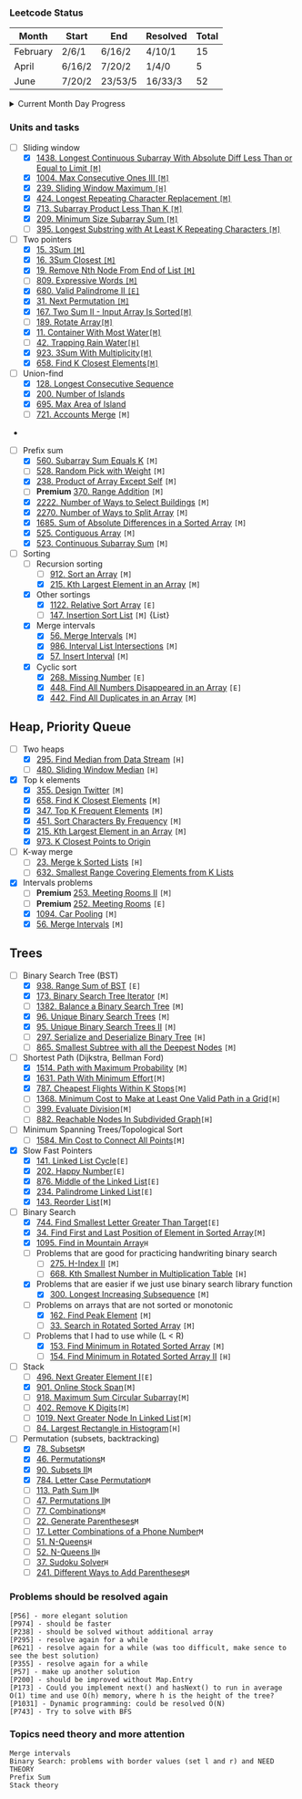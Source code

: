 ### Leetcode Status

| Month    | Start  | End     | Resolved | Total |
|----------|--------|---------|----------|-------|
| February | 2/6/1  | 6/16/2  | 4/10/1   | 15    |
| April    | 6/16/2 | 7/20/2  | 1/4/0    | 5     |
| June     | 7/20/2 | 23/53/5 | 16/33/3  | 52    |

<details>
<summary>Current Month Day Progress</summary>

01.07.22 23/57/4 <br>
03.07.22 25/58/4 <br>
04.07.22 25/58/5 <br>
05.07.22 25/61/6 <br>
07.07.22 25/62/7 <br>
09.07.22 27/64/7 <br>
10.07.22 27/68/7 <br>
</details>

### Units and tasks

- [ ] Sliding window
    - [X] [1438. Longest Continuous Subarray With Absolute Diff Less Than or Equal to Limit `[M]`](https://leetcode.com/problems/longest-continuous-subarray-with-absolute-diff-less-than-or-equal-to-limit/)
    - [X] [1004. Max Consecutive Ones III `[M]`](https://leetcode.com/problems/max-consecutive-ones-iii/)
    - [X] [239. Sliding Window Maximum `[H]`](https://leetcode.com/problems/sliding-window-maximum/)
    - [X] [424. Longest Repeating Character Replacement `[M]`](https://leetcode.com/problems/longest-repeating-character-replacement/)
    - [X] [713. Subarray Product Less Than K `[M]`](https://leetcode.com/problems/subarray-product-less-than-k/)
    - [X] [209. Minimum Size Subarray Sum `[M]`](https://leetcode.com/problems/minimum-size-subarray-sum/)
    - [ ] [395. Longest Substring with At Least K Repeating Characters `[M]`](https://leetcode.com/problems/longest-substring-with-at-least-k-repeating-characters/)

- [ ] Two pointers
    - [X] [15. 3Sum `[M]`](https://leetcode.com/problems/3sum/)
    - [X] [16. 3Sum Closest `[M]`](https://leetcode.com/problems/3sum-closest/)
    - [X] [19. Remove Nth Node From End of List `[M]`](https://leetcode.com/problems/remove-nth-node-from-end-of-list/)
    - [ ] [809. Expressive Words `[M]`](https://leetcode.com/problems/expressive-words/)
    - [X] [680. Valid Palindrome II `[E]`](https://leetcode.com/problems/valid-palindrome-ii/)
    - [X] [31. Next Permutation `[M]`](https://leetcode.com/problems/next-permutation/)
    - [X] [167. Two Sum II - Input Array Is Sorted`[M]`](https://leetcode.com/problems/two-sum-ii-input-array-is-sorted/submissions/)
    - [ ] [189. Rotate Array`[M]`](https://leetcode.com/problems/rotate-array/submissions/)
    - [X] [11. Container With Most Water`[M]`](https://leetcode.com/problems/container-with-most-water/)
    - [ ] [42. Trapping Rain Water`[H]`](https://leetcode.com/problems/trapping-rain-water/)
    - [X] [923. 3Sum With Multiplicity`[M]`](https://leetcode.com/problems/3sum-with-multiplicity/)
    - [X] [658. Find K Closest Elements`[M]`](https://leetcode.com/problems/find-k-closest-elements/)

- [ ] Union-find
    - [X] [128. Longest Consecutive Sequence](https://leetcode.com/problems/longest-consecutive-sequence/)
    - [X] [200. Number of Islands](https://leetcode.com/problems/number-of-islands/)
    - [X] [695. Max Area of Island](https://leetcode.com/problems/max-area-of-island/)
    - [ ] [721. Accounts Merge](https://leetcode.com/problems/accounts-merge/submissions/) `[M]`
-
- [ ] Prefix sum
    - [X] [560. Subarray Sum Equals K](https://leetcode.com/problems/subarray-sum-equals-k/) `[M]`
    - [ ] [528. Random Pick with Weight](https://leetcode.com/problems/random-pick-with-weight/) `[M]`
    - [X] [238. Product of Array Except Self](https://leetcode.com/problems/product-of-array-except-self/) `[M]`
    - [ ] **Premium** [370. Range Addition](https://leetcode.com/problems/range-addition/) `[M]`
    - [X] [2222. Number of Ways to Select Buildings](https://leetcode.com/problems/number-of-ways-to-select-buildings/) `[M]`
    - [X] [2270. Number of Ways to Split Array](https://leetcode.com/problems/number-of-ways-to-split-array/) `[M]`
    - [X] [1685. Sum of Absolute Differences in a Sorted Array](https://leetcode.com/problems/sum-of-absolute-differences-in-a-sorted-array/) `[M]`
    - [X] [525. Contiguous Array](https://leetcode.com/problems/contiguous-array/) `[M]`
    - [X] [523. Continuous Subarray Sum](https://leetcode.com/problems/continuous-subarray-sum/) `[M]`

- [ ] Sorting
    - [ ] Recursion sorting
        - [ ] [912. Sort an Array](https://leetcode.com/problems/sort-an-array/) `[M]`
        - [X] [215. Kth Largest Element in an Array](https://leetcode.com/problems/kth-largest-element-in-an-array/) `[M]`
    - [X] Other sortings
        - [X] [1122. Relative Sort Array](https://leetcode.com/problems/relative-sort-array/) `[E]`
        - [ ] [147. Insertion Sort List](https://leetcode.com/problems/insertion-sort-list/) `[M]` {List}
    - [X] Merge intervals
        - [X] [56. Merge Intervals](https://leetcode.com/problems/merge-intervals/) `[M]`
        - [X] [986. Interval List Intersections](https://leetcode.com/problems/interval-list-intersections/) `[M]`
        - [X] [57. Insert Interval](https://leetcode.com/problems/insert-interval/) `[M]`
    - [X] Cyclic sort
        - [X] [268. Missing Number](https://leetcode.com/problems/missing-number/) `[E]`
        - [X] [448. Find All Numbers Disappeared in an Array](https://leetcode.com/problems/find-all-numbers-disappeared-in-an-array/) `[E]`
        - [X] [442. Find All Duplicates in an Array](https://leetcode.com/problems/find-all-duplicates-in-an-array/) `[M]`

## Heap, Priority Queue

- [ ] Two heaps
    - [X] [295. Find Median from Data Stream](https://leetcode.com/problems/find-median-from-data-stream/) `[H]`
    - [ ] [480. Sliding Window Median](https://leetcode.com/problems/sliding-window-median/) `[H]`
- [X] Top k elements
    - [X] [355. Design Twitter](https://leetcode.com/problems/design-twitter/) `[M]`
    - [X] [658. Find K Closest Elements](https://leetcode.com/problems/find-k-closest-elements/) `[M]`
    - [X] [347. Top K Frequent Elements](https://leetcode.com/problems/top-k-frequent-elements/) `[M]`
    - [X] [451. Sort Characters By Frequency](https://leetcode.com/problems/sort-characters-by-frequency/) `[M]`
    - [X] [215. Kth Largest Element in an Array](https://leetcode.com/problems/kth-largest-element-in-an-array/) `[M]`
    - [X] [973. K Closest Points to Origin](https://leetcode.com/problems/k-closest-points-to-origin/)
- [ ] K-way merge
    - [ ] [23. Merge k Sorted Lists](https://leetcode.com/problems/merge-k-sorted-lists/) `[H]`
    - [ ] [632. Smallest Range Covering Elements from K Lists](https://leetcode.com/problems/smallest-range-covering-elements-from-k-lists/)
- [X] Intervals problems
    - [ ] **Premium** [253. Meeting Rooms II](https://leetcode.com/problems/meeting-rooms-ii/) `[M]`
    - [ ] **Premium** [252. Meeting Rooms](https://leetcode.com/problems/meeting-rooms/) `[E]`
    - [X] [1094. Car Pooling](https://leetcode.com/problems/car-pooling/) `[M]`
    - [X] [56. Merge Intervals](https://leetcode.com/problems/merge-intervals/) `[M]`

## Trees

- [ ] Binary Search Tree (BST)
    - [X] [938. Range Sum of BST](https://leetcode.com/problems/range-sum-of-bst/) `[E]`
    - [X] [173. Binary Search Tree Iterator](https://leetcode.com/problems/binary-search-tree-iterator/) `[M]`
    - [ ] [1382. Balance a Binary Search Tree](https://leetcode.com/problems/balance-a-binary-search-tree/) `[M]`
    - [X] [96. Unique Binary Search Trees](https://leetcode.com/problems/unique-binary-search-trees/) `[M]`
    - [X] [95. Unique Binary Search Trees II](https://leetcode.com/problems/unique-binary-search-trees-ii/) `[M]`
    - [ ] [297. Serialize and Deserialize Binary Tree](https://leetcode.com/problems/serialize-and-deserialize-binary-tree/) `[H]`
    - [ ] [865. Smallest Subtree with all the Deepest Nodes](https://leetcode.com/problems/smallest-subtree-with-all-the-deepest-nodes) `[M]`
- [ ] Shortest Path (Dijkstra, Bellman Ford)
    - [X] [1514. Path with Maximum Probability](https://leetcode.com/problems/path-with-maximum-probability/) `[M]`
    - [X] [1631. Path With Minimum Effort](https://leetcode.com/problems/path-with-minimum-effort/)`[M]`
    - [X] [787. Cheapest Flights Within K Stops](https://leetcode.com/problems/cheapest-flights-within-k-stops/)`[M]`
    - [ ] [1368. Minimum Cost to Make at Least One Valid Path in a Grid](https://leetcode.com/problems/minimum-cost-to-make-at-least-one-valid-path-in-a-grid)`[H]`
    - [ ] [399. Evaluate Division](https://leetcode.com/problems/evaluate-division/)`[M]`
    - [ ] [882. Reachable Nodes In Subdivided Graph](https://leetcode.com/problems/reachable-nodes-in-subdivided-graph/)`[H]`
- [ ] Minimum Spanning Trees/Topological Sort
    - [ ] [1584. Min Cost to Connect All Points](https://leetcode.com/problems/min-cost-to-connect-all-points/)`[M]`
- [X] Slow Fast Pointers
    - [X] [141. Linked List Cycle](https://leetcode.com/problems/linked-list-cycle/)`[E]`
    - [X] [202. Happy Number](https://leetcode.com/problems/happy-number/)`[E]`
    - [X] [876. Middle of the Linked List](https://leetcode.com/problems/middle-of-the-linked-list/)`[E]`
    - [X] [234. Palindrome Linked List](https://leetcode.com/problems/palindrome-linked-list/)`[E]`
    - [X] [143. Reorder List](https://leetcode.com/problems/reorder-list/)`[M]`
- [ ] Binary Search
    - [X] [744. Find Smallest Letter Greater Than Target](https://leetcode.com/problems/find-smallest-letter-greater-than-target/)`[E]`
    - [X] [34. Find First and Last Position of Element in Sorted Array](https://leetcode.com/problems/find-first-and-last-position-of-element-in-sorted-array/)`[M]`
    - [X] [1095. Find in Mountain Array](https://leetcode.com/problems/find-in-mountain-array/)`H`
    - [ ] Problems that are good for practicing handwriting binary search
        - [ ] [275. H-Index II](https://leetcode.com/problems/h-index-ii/) `[M]`
        - [ ] [668. Kth Smallest Number in Multiplication Table](https://leetcode.com/problems/kth-smallest-number-in-multiplication-table/) `[H]`
    - [X] Problems that are easier if we just use binary search library function
        - [X] [300. Longest Increasing Subsequence](https://leetcode.com/problems/longest-increasing-subsequence/) `[M]`
    - [ ] Problems on arrays that are not sorted or monotonic
        - [X] [162. Find Peak Element](https://leetcode.com/problems/find-peak-element/) `[M]`
        - [ ] [33. Search in Rotated Sorted Array](https://leetcode.com/problems/search-in-rotated-sorted-array/) `[M]`
    - [ ] Problems that I had to use while (L < R)
        - [X] [153. Find Minimum in Rotated Sorted Array](https://leetcode.com/problems/find-minimum-in-rotated-sorted-array/) `[M]`
        - [ ] [154. Find Minimum in Rotated Sorted Array II](https://leetcode.com/problems/find-minimum-in-rotated-sorted-array-ii/) `[H]`
- [ ] Stack
    - [ ] [496. Next Greater Element I](https://leetcode.com/problems/next-greater-element-i/)`[E]`
    - [X] [901. Online Stock Span](https://leetcode.com/problems/online-stock-span/)`[M]`
    - [ ] [918. Maximum Sum Circular Subarray](https://leetcode.com/problems/maximum-sum-circular-subarray/)`[M]`
    - [ ] [402. Remove K Digits](https://leetcode.com/problems/remove-k-digits/)`[M]`
    - [ ] [1019. Next Greater Node In Linked List](https://leetcode.com/problems/next-greater-node-in-linked-list/)`[M]`
    - [ ] [84. Largest Rectangle in Histogram](https://leetcode.com/problems/largest-rectangle-in-histogram/)`[H]`

- [ ] Permutation (subsets, backtracking)
    - [X] [78. Subsets](https://leetcode.com/problems/subsets/)`M`
    - [X] [46. Permutations](https://leetcode.com/problems/permutations/)`M`
    - [X] [90. Subsets II](https://leetcode.com/problems/subsets-ii/)`M`
    - [X] [784. Letter Case Permutation](https://leetcode.com/problems/letter-case-permutation/submissions/)`M`
    - [ ] [113. Path Sum II](https://leetcode.com/problems/path-sum-ii/)`M`
    - [ ] [47. Permutations II](https://leetcode.com/problems/permutations-ii)`M`
    - [ ] [77. Combinations](https://leetcode.com/problems/combinations/)`M`
    - [ ] [22. Generate Parentheses](https://leetcode.com/problems/generate-parentheses/)`M`
    - [ ] [17. Letter Combinations of a Phone Number](https://leetcode.com/problems/letter-combinations-of-a-phone-number/)`M`
    - [ ] [51. N-Queens](https://leetcode.com/problems/n-queens/)`H`
    - [ ] [52. N-Queens II](https://leetcode.com/problems/n-queens-ii/)`H`
    - [ ] [37. Sudoku Solver](https://leetcode.com/problems/sudoku-solver/)`H`
    - [ ] [241. Different Ways to Add Parentheses](https://leetcode.com/problems/different-ways-to-add-parentheses/)`M`

### Problems should be resolved again

`[P56] - more elegant solution` <br>
`[P974] - should be faster` <br>
`[P238] - should be solved without additional array` <br>
`[P295] - resolve again for a while` <br>
`[P621] - resolve again for a while (was too difficult, make sence to see the best solution)` <br>
`[P355] - resolve again for a while` <br>
`[P57] - make up another solution` <br>
`[P200] - should be improved without Map.Entry` <br>
`[P173] - Could you implement next() and hasNext() to run in average O(1) time and use O(h) memory, where h is the height of the tree?` <br>
`[P1031] - Dynamic programming: could be resolved O(N)` <br>
`[P743] - Try to solve with BFS` <br>

### Topics need theory and more attention

`Merge intervals` <br>
`Binary Search: problems with border values (set l and r) and NEED THEORY`<br>
`Prefix Sum` <br>
`Stack theory` <br>
